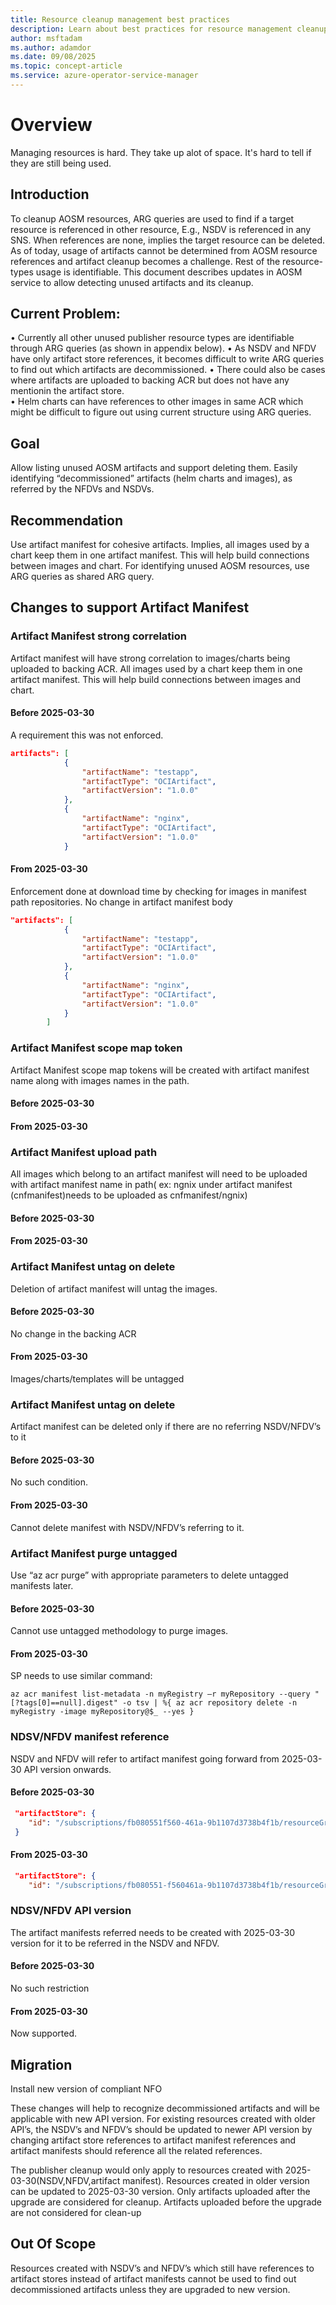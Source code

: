 ```yaml
---
title: Resource cleanup management best practices
description: Learn about best practices for resource management cleanup with Azure Operator Service Manager.
author: msftadam
ms.author: adamdor
ms.date: 09/08/2025
ms.topic: concept-article
ms.service: azure-operator-service-manager
---
```


# Overview
Managing resources is hard. They take up alot of space. It's hard to tell if they are still being used.

## Introduction 
To cleanup AOSM resources, ARG queries are used to find if a target resource is referenced in other resource, E.g., NSDV is referenced in any SNS. When references are none, implies the target resource can be deleted.  As of today, usage of artifacts cannot be determined from AOSM resource references and artifact cleanup becomes a challenge. Rest of the resource-types usage is identifiable. This document describes updates in AOSM service to allow detecting unused artifacts and its cleanup.

## Current Problem: 
• Currently all other unused publisher resource types are identifiable through ARG queries (as shown in appendix below). 
• As NSDV and NFDV have only artifact store references, it becomes difficult to write ARG queries to find out which artifacts are decommissioned. 
• There could also be cases where artifacts are uploaded to backing ACR but does not have any mentionin the artifact store.  
• Helm charts can have references to other images in same ACR which might be difficult to figure out using current structure using ARG queries. 

## Goal 
Allow listing unused AOSM artifacts and support deleting them. Easily identifying “decommissioned” artifacts (helm charts and images), as referred by the NFDVs and NSDVs.

## Recommendation 
Use artifact manifest for cohesive artifacts. Implies, all images used by a chart keep them in one artifact manifest. This will help build connections between images and chart. For identifying unused AOSM resources, use ARG queries as shared ARG query. 

## Changes to support Artifact Manifest

### Artifact Manifest strong correlation
Artifact manifest will have strong correlation to images/charts being uploaded to backing ACR. All images used by a chart keep them in one artifact manifest. This will help build connections between images and chart. 

#### Before 2025-03-30 
A requirement this was not enforced.

```json
artifacts": [ 
            { 
                "artifactName": "testapp", 
                "artifactType": "OCIArtifact", 
                "artifactVersion": "1.0.0" 
            }, 
            { 
                "artifactName": "nginx", 
                "artifactType": "OCIArtifact", 
                "artifactVersion": "1.0.0" 
            } 
```

#### From 2025-03-30
Enforcement done at download time by checking for images in manifest path repositories. No change in artifact manifest body 

```json
"artifacts": [ 
            { 
                "artifactName": "testapp", 
                "artifactType": "OCIArtifact", 
                "artifactVersion": "1.0.0" 
            }, 
            { 
                "artifactName": "nginx", 
                "artifactType": "OCIArtifact", 
                "artifactVersion": "1.0.0" 
            } 
        ]
```

### Artifact Manifest scope map token
Artifact Manifest scope map tokens will be created with artifact manifest name along with images names in the path. 

#### Before 2025-03-30 

#### From 2025-03-30

### Artifact Manifest upload path
All images which belong to an artifact manifest will need to be uploaded with artifact manifest name in path( ex: ngnix under artifact manifest (cnfmanifest)needs to be uploaded as cnfmanifest/ngnix) 

#### Before 2025-03-30 

#### From 2025-03-30

### Artifact Manifest untag on delete
Deletion of artifact manifest will untag the images. 

#### Before 2025-03-30 
No change in the backing ACR 

#### From 2025-03-30
Images/charts/templates will be untagged 

### Artifact Manifest untag on delete
Artifact manifest can be deleted only if there are no referring NSDV/NFDV’s to it

#### Before 2025-03-30 
No such condition. 

#### From 2025-03-30
Cannot delete manifest with NSDV/NFDV’s referring to it. 

### Artifact Manifest purge untagged
Use “az acr purge” with appropriate parameters to delete untagged manifests later. 

#### Before 2025-03-30 
Cannot use untagged methodology to purge images.

#### From 2025-03-30
SP needs to use similar command:

```azurecli
az acr manifest list-metadata -n myRegistry –r myRepository --query "[?tags[0]==null].digest" -o tsv | %{ az acr repository delete -n myRegistry -image myRepository@$_ --yes }
```

### NDSV/NFDV manifest reference
NSDV and NFDV will refer to artifact manifest going forward from 2025-03-30 API version onwards.

#### Before 2025-03-30 

```json
 "artifactStore": { 
    "id": "/subscriptions/fb080551f560-461a-9b1107d3738b4f1b/resourceGroups/manifestpoc/providers/Microsoft.HybridNetwork/publishers/PipelineTestPublisher/artifactStores /as "
 }
```

#### From 2025-03-30
```json
 "artifactStore": { 
    "id": "/subscriptions/fb080551-f560461a-9b1107d3738b4f1b/resourceGroups/ manifestpoc/providers/ Microsoft.HybridNetwork/publishers /PipelineTestPublisher/artifactStores /as/artifactManifests/cnfmanifest"   } 
```

### NDSV/NFDV API version
The artifact manifests referred needs to be created with 2025-03-30 version for it to be referred in the NSDV and NFDV. 

#### Before 2025-03-30 
No such restriction

#### From 2025-03-30
Now supported.

## Migration 
Install new version of compliant NFO 

These changes will help to recognize decommissioned artifacts and will be applicable with new API version. For existing resources created with older API’s, the NSDV’s and NFDV’s should be updated to newer API version by changing artifact store references to artifact manifest references and artifact manifests should reference all the related references. 

The publisher cleanup would only apply to resources created with 2025-03-30(NSDV,NFDV,artifact manifest). Resources created in older version can be updated to 2025-03-30 version. Only artifacts uploaded after the upgrade are considered for cleanup. Artifacts uploaded before the upgrade are not considered for clean-up

## Out Of Scope 
Resources created with NSDV’s and NFDV’s which still have references to artifact stores instead of artifact manifests cannot be used to find out decommissioned artifacts unless they are upgraded to new version. 
 

